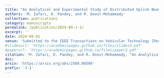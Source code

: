 ```yaml
---
title: "An Analytical and Experimental Study of Distributed Uplink Beamforming in the Presence of Carrier Frequency Offsets"
authors: 'M. Zafari, D. Pandey, and R. Doost-Mohammady'
collection: publications
category: manuscripts
permalink: /publication/2024-09-J-1/
excerpt: ''
date: 2024-09-01
venue: 'Submitted to the IEEE Transactions on Vehicular Technology [Revision 2]'
#slidesurl: 'https://academicpages.github.io/files/slides3.pdf'
#paperurl: 'https://academicpages.github.io/files/paper3.pdf'
citation: 'M. Zafari, D. Pandey, and R. Doost-Mohammady, “An Analytical and Experimental Study of Distributed Uplink Beamforming in the Presence of Carrier Frequency Offsets,” submitted to IEEE Transactions on Vehicular Technology, September 2024.'
doi:
arxiv: 'https://arxiv.org/abs/2508.08506'
prefix: 'J-1'
---
```


